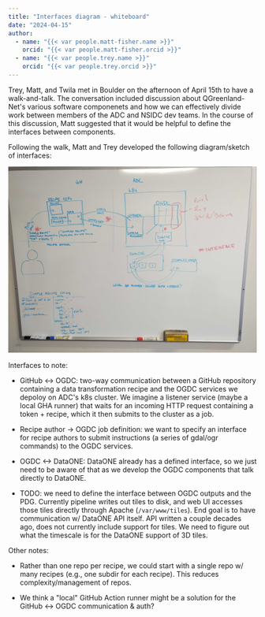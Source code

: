 ```yaml
---
title: "Interfaces diagram - whiteboard"
date: "2024-04-15"
author:
  - name: "{{< var people.matt-fisher.name >}}"
    orcid: "{{< var people.matt-fisher.orcid >}}"
  - name: "{{< var people.trey.name >}}"
    orcid: "{{< var people.trey.orcid >}}"
---
```


Trey, Matt, and Twila met in Boulder on the afternoon of April 15th to have a
walk-and-talk. The conversation included discussion about QGreenland-Net's
various software componenets and how we can effectively divide work between
members of the ADC and NSIDC dev teams. In the course of this discussion, Matt
suggested that it would be helpful to define the interfaces between components.

Following the walk, Matt and Trey developed the following diagram/sketch of
interfaces:

![Interfaces diagram](/_images/whiteboard_diagram_20240415.jpg)

Interfaces to note:

* GitHub <-> OGDC: two-way communication between a GitHub repository containing
  a data transformation recipe and the OGDC services we depoloy on ADC's k8s
  cluster. We imagine a listener service (maybe a local GHA runner) that waits
  for an incoming HTTP request containing a token + recipe, which it then
  submits to the cluster as a job.

* Recipe author -> OGDC job definition: we want to specify an interface for
  recipe authors to submit instructions (a series of gdal/ogr commands) to the
  OGDC services.

* OGDC <-> DataONE: DataONE already has a defined interface, so we just need to
  be aware of that as we develop the OGDC components that talk directly to
  DataONE.

* TODO: we need to define the interface between OGDC outputs and the
  PDG. Currently pipeline writes out tiles to disk, and web UI accesses those
  tiles directly through Apache (`/var/www/tiles`). End goal is to have
  communication w/ DataONE API itself. API written a couple decades ago, does
  not currently include support for tiles. We need to figure out what the
  timescale is for the DataONE support of 3D tiles.


Other notes:

* Rather than one repo per recipe, we could start with a single repo w/ many
  recipes (e.g., one subdir for each recipe). This reduces complexity/management
  of repos.

* We think a "local" GitHub Action runner might be a solution for the GitHub <->
  OGDC communication & auth?
